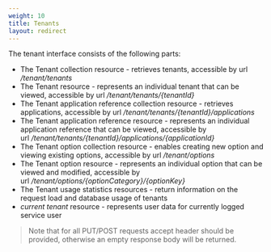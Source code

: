 ```yaml
---
weight: 10
title: Tenants
layout: redirect
---
```


The tenant interface consists of the following parts:

-   The Tenant collection resource - retrieves tenants, accessible by url */tenant/tenants*
-   The Tenant resource - represents an individual tenant that can be viewed, accessible by url */tenant/tenants/{tenantId}*
-   The Tenant application reference collection resource - retrieves applications, accessible by url */tenant/tenants/{tenantId}/applications*
-   The Tenant application reference resource - represents an individual application reference that can be viewed, accessible by url */tenant/tenants/{tenantId}/applications/{applicationId}*
-   The Tenant option collection resource - enables creating new option and viewing existing options, accessible by url */tenant/options*
-   The Tenant option resource - represents an individual option that can be viewed and modified, accessible by url */tenant/options/{optionCategory}/{optionKey}*
-   The Tenant usage statistics resources - return information on the request load and database usage of tenants
-   *current tenant* resource - represents user data for currently logged service user
 
> Note that for all PUT/POST requests accept header should be provided, otherwise an empty response body will be returned.
